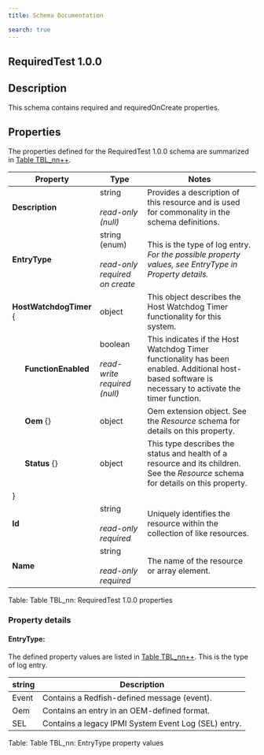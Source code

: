 ```yaml
---
title: Schema Documentation

search: true
---
```



## RequiredTest 1.0.0

## Description

This schema contains required and requiredOnCreate properties.


## Properties

The properties defined for the RequiredTest 1.0.0 schema are summarized in [Table TBL_nn++](#table_TBL_nn "RequiredTest 1.0.0 properties").

|Property     |Type     |Notes     |
| --- | --- | --- |
| **Description** | string<br><br>*read-only<br>(null)* | Provides a description of this resource and is used for commonality  in the schema definitions. |
| **EntryType** | string<br>(enum)<br><br>*read-only required on create* | This is the type of log entry. *For the possible property values, see EntryType in Property details.* |
| **HostWatchdogTimer** { | object | This object describes the Host Watchdog Timer functionality for this system. |
| &nbsp;&nbsp;&nbsp;&nbsp;&nbsp;&nbsp;**FunctionEnabled** | boolean<br><br>*read-write required<br>(null)* | This indicates if the Host Watchdog Timer functionality has been enabled. Additional host-based software is necessary to activate the timer function. |
| &nbsp;&nbsp;&nbsp;&nbsp;&nbsp;&nbsp;**Oem** {} | object | Oem extension object. See the *Resource* schema for details on this property. |
| &nbsp;&nbsp;&nbsp;&nbsp;&nbsp;&nbsp;**Status** {} | object | This type describes the status and health of a resource and its children. See the *Resource* schema for details on this property. |
| } |   |   |
| **Id** | string<br><br>*read-only required* | Uniquely identifies the resource within the collection of like resources. |
| **Name** | string<br><br>*read-only required* | The name of the resource or array element. |
Table: Table TBL_nn: <a name=table_TBL_nn>RequiredTest 1.0.0 properties</a>


### Property details

#### EntryType:

The defined property values are listed in [Table TBL_nn++](#table_TBL_nn "EntryType property values").
This is the type of log entry.

| string | Description |
| --- | --- |
| Event | Contains a Redfish-defined message (event). |
| Oem | Contains an entry in an OEM-defined format. |
| SEL | Contains a legacy IPMI System Event Log (SEL) entry. |
Table: Table TBL_nn: <a name=table_TBL_nn>EntryType property values</a>